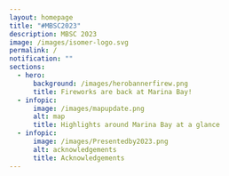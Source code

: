 ```yaml
---
layout: homepage
title: "#MBSC2023"
description: MBSC 2023
image: /images/isomer-logo.svg
permalink: /
notification: ""
sections:
  - hero:
      background: /images/herobannerfirew.png
      title: Fireworks are back at Marina Bay!
  - infopic:
      image: /images/mapupdate.png
      alt: map
      title: Highlights around Marina Bay at a glance
  - infopic:
      image: /images/Presentedby2023.png
      alt: acknowledgements
      title: Acknowledgements
---
```

